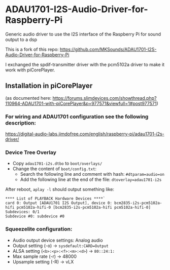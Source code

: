 # ADAU1701-I2S-Audio-Driver-for-Raspberry-Pi
Generic audio driver to use the I2S interface of the Raspberry Pi for sound output to a dsp

This is a fork of this repo:
https://github.com/MKSounds/ADAU1701-I2S-Audio-Driver-for-Raspberry-Pi

I exchanged the spdif-transmitter driver with the pcm5102a driver to make it work with piCorePlayer.

## Installation in piCorePlayer
(as documented here:
https://forums.slimdevices.com/showthread.php?110964-ADAU1701-with-piCorePlayer&p=977571&viewfull=1#post977571)

### For wiring and ADAU1701 configuration see the following description:
https://digital-audio-labs.jimdofree.com/english/raspberry-pi/adau1701-i2s-driver/

### Device Tree Overlay
* Copy `adau1701-i2s.dtbo` to `boot/overlays/`
* Change the content of `boot/config.txt`:
  * Search the following line and comment with hash:
`#dtparam=audio=on`
  *  Add the following line at the end of the file:
`dtoverlay=adau1701-i2s`

After reboot, `aplay -l` should output something like:

```
**** List of PLAYBACK Hardware Devices ****`
card 0: Output [ADAU1701 I2S Output], device 0: bcm2835-i2s-pcm5102a-hifi pcm5102a-hifi-0 [bcm2835-i2s-pcm5102a-hifi pcm5102a-hifi-0]
Subdevices: 0/1
Subdevice #0: subdevice #0
```
### Squeezelite configuration:
* Audio output device settings: Analog audio
* Output setting (-o) -> `sysdefault:CARD=Output`
* ALSA setting (`<b>:<p>:<f>:<m>:<d>`) -> `80::24:1:`
* Max sample rate (-r) -> 48000
* Upsample setting (-R) -> vLX

